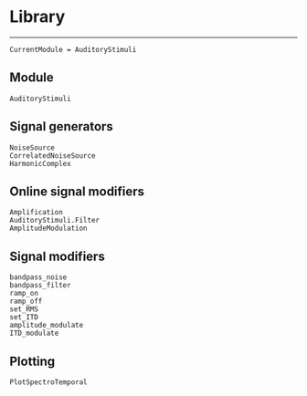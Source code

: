 # Library

---

```@meta
CurrentModule = AuditoryStimuli
```

## Module
```@docs
AuditoryStimuli
```

## Signal generators

```@docs
NoiseSource
CorrelatedNoiseSource
HarmonicComplex
```

## Online signal modifiers

```@docs
Amplification
AuditoryStimuli.Filter
AmplitudeModulation
```


## Signal modifiers

```@docs
bandpass_noise
bandpass_filter
ramp_on
ramp_off
set_RMS
set_ITD
amplitude_modulate
ITD_modulate
```


## Plotting

```@docs
PlotSpectroTemporal
```

